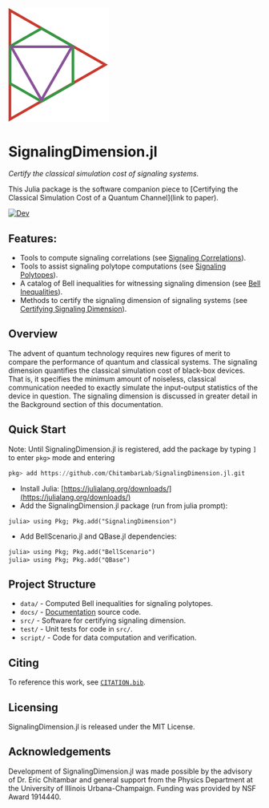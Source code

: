  <img src="docs/src/assets/logo.png" alt="logo" width="200">

# SignalingDimension.jl

*Certify the classical simulation cost of signaling systems.*

This Julia package is the software companion piece to [Certifying the Classical Simulation Cost of a Quantum Channel](link to paper).

[![Dev](https://img.shields.io/badge/docs-dev-blue.svg)](https://ChitambarLab.github.io/SignalingDimension.jl/dev/)

## Features:
* Tools to compute signaling correlations (see [Signaling Correlations](@ref)).
* Tools to assist signaling polytope computations (see [Signaling Polytopes](@ref)).
* A catalog of Bell inequalities for witnessing signaling dimension (see [Bell Inequalities](@ref)).
* Methods to certify the signaling dimension of signaling systems (see [Certifying Signaling Dimension](@ref)).


## Overview

The advent of quantum technology requires new figures of merit to compare the performance
of quantum and classical systems.
The signaling dimension quantifies the classical
simulation cost of black-box devices.
That is, it specifies the minimum amount of noiseless, classical communication
needed to exactly simulate the input-output statistics of the device in question.
The signaling dimension is discussed in greater detail in the Background section
of this documentation.

## Quick Start

Note: Until SignalingDimension.jl is registered, add the package by typing `]` to enter `pkg>` mode and entering

```julia
pkg> add https://github.com/ChitambarLab/SignalingDimension.jl.git
```

* Install Julia: [https://julialang.org/downloads/](https://julialang.org/downloads/)
* Add the SignalingDimension.jl package (run from julia prompt):

```
julia> using Pkg; Pkg.add("SignalingDimension")
```

* Add BellScenario.jl and QBase.jl dependencies:

```
julia> using Pkg; Pkg.add("BellScenario")
julia> using Pkg; Pkg.add("QBase")
```

## Project Structure

* `data/` - Computed Bell inequalities for signaling polytopes.
* `docs/` - [Documentation](https://chitambarlab.github.io/SignalingDimension.jl/dev/) source code.
* `src/` - Software for certifying signaling dimension.
* `test/` - Unit tests for code in `src/`.
* `script/` - Code for data computation and verification.

## Citing

To reference this work, see [`CITATION.bib`](https://github.com/ChitambarLab/SignalingDimension.jl/blob/master/CITATION.bib).

## Licensing

SignalingDimension.jl is released under the MIT License.

## Acknowledgements

Development of SignalingDimension.jl was made possible by the advisory of Dr. Eric Chitambar and general support from the Physics Department at the University of Illinois Urbana-Champaign. Funding was provided by NSF Award 1914440.
